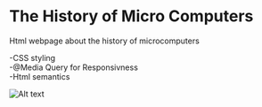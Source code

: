# The History of Micro Computers
Html webpage about the history of microcomputers

-CSS styling <br>
-@Media Query for Responsivness <br>
-Html semantics <br>

![Alt text](resources/GIF-200224_111623.gif?raw=true "Commodore 64 Boot Animation created using a CSS animation")
